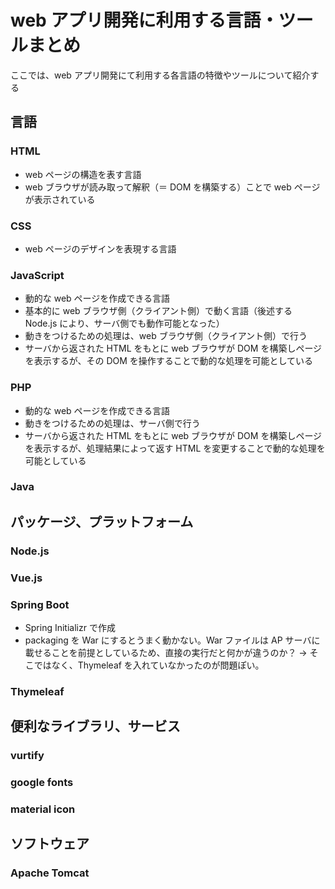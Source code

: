 # web アプリ開発に利用する言語・ツールまとめ

ここでは、web アプリ開発にて利用する各言語の特徴やツールについて紹介する

## 言語

### HTML

- web ページの構造を表す言語
- web ブラウザが読み取って解釈（＝ DOM を構築する）ことで web ページが表示されている

### CSS

- web ページのデザインを表現する言語

### JavaScript

- 動的な web ページを作成できる言語
- 基本的に web ブラウザ側（クライアント側）で動く言語（後述する Node.js により、サーバ側でも動作可能となった）
- 動きをつけるための処理は、web ブラウザ側（クライアント側）で行う
- サーバから返された HTML をもとに web ブラウザが DOM を構築しページを表示するが、その DOM を操作することで動的な処理を可能としている

### PHP

- 動的な web ページを作成できる言語
- 動きをつけるための処理は、サーバ側で行う
- サーバから返された HTML をもとに web ブラウザが DOM を構築しページを表示するが、処理結果によって返す HTML を変更することで動的な処理を可能としている

### Java

## パッケージ、プラットフォーム

### Node.js

### Vue.js

### Spring Boot

- Spring Initializr で作成
- packaging を War にするとうまく動かない。War ファイルは AP サーバに載せることを前提としているため、直接の実行だと何かが違うのか？
  → そこではなく、Thymeleaf を入れていなかったのが問題ぽい。

### Thymeleaf

## 便利なライブラリ、サービス

### vurtify

### google fonts

### material icon

## ソフトウェア

### Apache Tomcat
